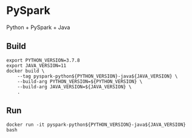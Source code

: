 # PySpark
Python + PySpark + Java

## Build
```
export PYTHON_VERSION=3.7.8
export JAVA_VERSION=11
docker build \
    --tag pyspark-python${PYTHON_VERSION}-java${JAVA_VERSION} \
    --build-arg PYTHON_VERSION=${PYTHON_VERSION} \
    --build-arg JAVA_VERSION=${JAVA_VERSION} \
    .
```

## Run
`docker run -it pyspark-python${PYTHON_VERSION}-java${JAVA_VERSION} bash`
